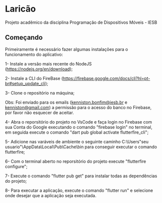 # Laricão

Projeto acadêmico da disciplina Programação de Dispositivos Móveis - IESB

## Começando

Primeiramente é necessário fazer algumas instalações para o funcionamento do aplicativo:

1- Instale a versão mais recente do NodeJS (https://nodejs.org/en/download);

2- Instale a CLI do FireBase (https://firebase.google.com/docs/cli?hl=pt-br#setup_update_cli);

3- Clone o repositório na máquina;

Obs: Foi enviado para os emails (kenniston.bonfim@iesb.br e kenniston@gmail.com) a permissão para o acesso do banco no Firebase, por favor não esquecer de aceitar.

4- Abra o reporsitório do projeto no VsCode e faça login no Firebase com sua Conta do Google executando o comando "firebase login" no terminal, em seguida execute o comando "dart pub global activate flutterfire_cli";

5- Adicione nas varáveis de ambiente o seguinte caminho C:\Users\"seu usuario"\AppData\Local\Pub\Cache\bin para conseguir executar o comando flutterfire;

6- Com o terminal aberto no reporsitório do projeto execute "flutterfire configure";

7- Execute o comando "flutter pub get" para instalar todas as dependências do projeto;

8- Para executar a aplicação, execute o comando "flutter run" e selecione onde desejar que a aplicação seja executada.
